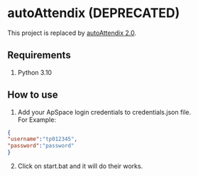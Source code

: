 # autoAttendix (DEPRECATED)
This project is replaced by [autoAttendix 2.0](https://github.com/bryanc12/autoAttendix-2.0).

## Requirements
1. Python 3.10
   
## How to use
1. Add your ApSpace login credentials to credentials.json file. <br> For Example:
```json
{
"username":"tp012345",
"password":"password"
}
```
2. Click on start.bat and it will do their works.

